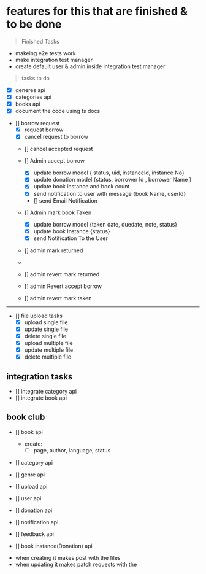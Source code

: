 # features for this that are finished & to be done

> Finished Tasks

- makeing e2e tests work
- make integration test manager
- create default user & admin inside integration test manager

> tasks to do

- [x] generes api
- [x] categories api
- [x] books api
- [x] document the code using ts docs
- [] borrow request
  - [x] request borrow
  - [x] cancel request to borrow
  - [] cancel accepted request
  - [] Admin accept borrow
    - [x] update borrow model { status, uid, instanceId, instance No}
    - [x] update donation model {status, borrower Id , borrower Name }
    - [x] update book instance and book count
    - [x] send notification to user with message {book Name, userId}
    - [] send Email Notification

  - [] Admin mark book Taken
    - [x] update borrow model {taken date, duedate, note, status}
    - [x] update book Instance {status}
    - [x] send Notification To the User

  - [] admin mark returned
  -
  - [] admin revert mark returned
  - [] admin Revert accept borrow
  - [] admin revert mark taken

---

- [] file upload tasks
  - [x] upload single file
  - [x] update single file
  - [x] delete single file
  - [x] upload multiple file
  - [x] update multiple file
  - [x] delete multiple file

## integration tasks

- [] integrate category api
- [] integrate book api

## book club

- [] book api
  - create: 
    - [ ] page, author, language, status
- [] category api
- [] genre api
- [] upload api

- [] user api
- [] donation api
- [] notification api
- [] feedback api
- [] book instance(Donation) api


<!-- Uploading logic -->
- when creating it makes post with the files
- when updating it makes patch requests with the 